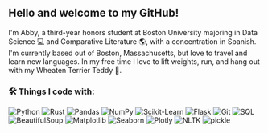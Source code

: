 ## Hello and welcome to my GitHub!

I'm Abby, a third-year honors student at Boston University majoring in Data Science 💻 and Comparative Literature 🌎, with a concentration in Spanish. I'm currently based out of Boston, Massachusetts, but love to travel and learn new languages. In my free time I love to lift weights, run, and hang out with my Wheaten Terrier Teddy 🐾.

### 🛠 Things I code with:
![Python](https://img.shields.io/badge/-Python-3776AB?style=flat&logo=python&logoColor=white)
![Rust](https://img.shields.io/badge/-Rust-000000?style=flat&logo=rust&logoColor=white)
![Pandas](https://img.shields.io/badge/-Pandas-150458?style=flat&logo=pandas&logoColor=white)
![NumPy](https://img.shields.io/badge/-NumPy-013243?style=flat&logo=numpy&logoColor=white)
![Scikit-Learn](https://img.shields.io/badge/-Scikit--Learn-F7931E?style=flat&logo=scikitlearn&logoColor=white)
![Flask](https://img.shields.io/badge/-Flask-43A5B?style=flat&logo=flask&logoColor=white)
![Git](https://img.shields.io/badge/-Git-F07857?style=flat&logo=git&logoColor=white)
![SQL](https://img.shields.io/badge/-SQL-0000FF?style=flat&logo=git&logoColor=white)
![BeautifulSoup](https://img.shields.io/badge/-BeautifulSoup-FFFF33?style=flat&logo=git&logoColor=white)
![Matplotlib](https://img.shields.io/badge/-Matplotlib-9900FF?style=flat&logo=git&logoColor=white)
![Seaborn](https://img.shields.io/badge/-Seaborn-000066?style=flat&logo=git&logoColor=white)
![Plotly](https://img.shields.io/badge/-Plotly-FF00FF?style=flat&logo=git&logoColor=white)
![NLTK](https://img.shields.io/badge/-NLTK-006666?style=flat&logo=git&logoColor=white)
![pickle](https://img.shields.io/badge/-pickle-66FF00?style=flat&logo=git&logoColor=white)



<!--
**abbypmlee/abbypmlee** is a ✨ _special_ ✨ repository because its `README.md` (this file) appears on your GitHub profile.

Here are some ideas to get you started:

- 🔭 I’m currently working on ...
- 🌱 I’m currently learning ...
- 👯 I’m looking to collaborate on ...
- 🤔 I’m looking for help with ...
- 💬 Ask me about ...
- 📫 How to reach me: ...
- 😄 Pronouns: ...
- ⚡ Fun fact: ...
-->

